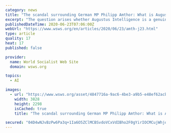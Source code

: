 ```yaml
---
category: news
title: "The scandal surrounding German MP Philipp Amthor: What is Augustus Intelligence?"
excerpt: "The question arises whether Augustus Intelligence is a genuine commercial enterprise or rather a covert intelligence service operation."
publishedDateTime: 2020-06-23T07:06:00Z
webUrl: "https://www.wsws.org/en/articles/2020/06/23/amth-j23.html"
type: article
quality: 17
heat: 17
published: false

provider:
  name: World Socialist Web Site
  domain: wsws.org

topics:
  - AI

images:
  - url: "https://www.wsws.org/asset/4847716a-9ac6-4be3-a9b5-e48ef62acb88/image.jpg"
    width: 3828
    height: 2298
    isCached: true
    title: "The scandal surrounding German MP Philipp Amthor: What is Augustus Intelligence?"

secured: "04D4wNJvBzPw6Pa3q+1Ia6O5ZClMCBSvdoVCxVdIBho2F0gYirIOCMCujWhjoXTGipsHgI7FMEQ09ynCv42M6gAWEVRCXEeYVTv3fcHQT8vStHPkyN0ab4j6iWt2RJ2DlqrIl5JvxA1U+7bRiHJuniWGfCEkRhh4WQ/mVbAee5nHnjW1YtuVzZJqDAwAyx904RuOp7Ey/oFc5Mjg3KCymvTnZZSuSo94h9MKF5YC65N46ROPUVatX8Akopqj4U9+hFzS66Yw5Ba3qvhEkj8q2cJSPvF7FTNV21OtMepLTURzaSC7Y1Y6VbcHUtQskRdz91DL2QFDT6m2pCgTZsxRdg==;W0y3vSDwsZeA2pRF6+BzHA=="
---
```


